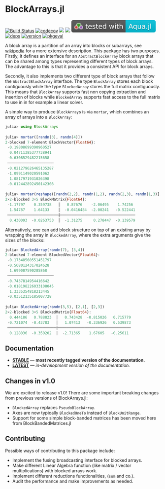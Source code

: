 # BlockArrays.jl

[![Build Status](https://github.com/JuliaArrays/BlockArrays.jl/workflows/CI/badge.svg)](https://github.com/JuliaArrays/BlockArrays.jl/actions)
[![codecov](https://codecov.io/gh/JuliaArrays/BlockArrays.jl/branch/master/graph/badge.svg)](https://codecov.io/gh/JuliaArrays/BlockArrays.jl) [![](https://img.shields.io/badge/docs-stable-blue.svg)](https://JuliaArrays.github.io/BlockArrays.jl/stable)
[![](https://img.shields.io/badge/docs-dev-blue.svg)](https://JuliaArrays.github.io/BlockArrays.jl/dev)
[![Aqua QA](https://raw.githubusercontent.com/JuliaTesting/Aqua.jl/master/badge.svg)](https://github.com/JuliaTesting/Aqua.jl)
[![deps](https://juliahub.com/docs/General/BlockArrays/stable/deps.svg)](https://juliahub.com/ui/Packages/General/BlockArrays?t=2)
[![version](https://juliahub.com/docs/General/BlockArrays/stable/version.svg)](https://juliahub.com/ui/Packages/General/BlockArrays)
[![pkgeval](https://juliahub.com/docs/General/BlockArrays/stable/pkgeval.svg)](https://juliaci.github.io/NanosoldierReports/pkgeval_badges/report.html)

A block array is a partition of an array into blocks or subarrays, see [wikipedia](https://en.wikipedia.org/wiki/Block_matrix) for a more extensive description. This package has two purposes. Firstly, it defines an interface for an `AbstractBlockArray` block arrays that can be shared among types representing different types of block arrays. The advantage to this is that it provides a consistent API for block arrays.

Secondly, it also implements two different type of block arrays that follow the `AbstractBlockArray` interface. The type `BlockArray` stores each block contiguously while the type `BlockedArray` stores the full matrix contiguously. This means that `BlockArray` supports fast non copying extraction and insertion of blocks while `BlockedArray` supports fast access to the full matrix to use in in for example a linear solver.

A simple way to produce `BlockArray`s is via `mortar`, which combines an array of arrays into a `BlockArray`:
```julia
julia> using BlockArrays

julia> mortar([randn(3), randn(4)])
2-blocked 7-element BlockVector{Float64}:
 -0.19808699390960527
  0.04711385377738941
 -0.6308529482215658
 ─────────────────────
 -0.021279626465135287
 -1.0991149020591062
  1.0817971931026398
 -0.012442892450142308

julia> mortar(reshape([randn(2,2), randn(1,2), randn(2,3), randn(1,3)],2,2))
2×2-blocked 3×5 BlockMatrix{Float64}:
 -1.17797    0.359738   │   0.87676    -2.06495    1.74256
  1.54787    1.64133    │  -0.0416484  -2.00241   -0.522441
 ───────────────────────┼──────────────────────────────────
  0.430093  -0.0263753  │  -1.31275     0.278447  -0.139579
```

Alternatively, one can add block structure on top of an existing array by wrapping the array in  `BlockedArray`, where the extra arguments give the sizes of the blocks:
```julia
julia> BlockedArray(randn(7), [3,4])
2-blocked 7-element BlockedVector{Float64}:
 -0.17348560551451797
 -0.5680124317024628
  1.699007590285868
 ─────────────────────
 -0.7437814954416642
 -0.018198226033108045
  1.3335354818213445
 -0.03512135185007728

julia> BlockedArray(randn(3,5), [2,1], [2,3])
2×2-blocked 3×5 BlockedMatrix{Float64}:
  0.444186   0.788823  │   0.743428  -0.815026   0.715779
 -0.721074  -0.43783   │   1.07413   -0.336926   0.539873
 ──────────────────────┼─────────────────────────────────
  0.128836  -0.350202  │  -2.71365    1.67605   -0.25611
```


## Documentation

- [**STABLE**][docs-stable-url] &mdash; **most recently tagged version of the documentation.**
- [**LATEST**][docs-dev-url] &mdash; *in-development version of the documentation.*

## Changes in v1.0

We are excited to release v1.0! There are some important breaking changes from previous versions of BlockArrays.jl:

- `BlockedArray` replaces `PseudoBlockArray`.
- Axes are now typically `BlockedOneTo` instead of `BlockUnitRange`.
- Support for some simple block-banded matrices has been moved here from BlockBandedMatrices.jl

## Contributing

Possible ways of contributing to this package include:

* Implement the fusing broadcasting interface for blocked arrays.
* Make different Linear Algebra function (like matrix / vector multiplications) with blocked arrays work.
* Implement different reductions functionalities, (`sum` and co.).
* Audit the performance and make improvements as needed.

[docs-dev-url]: https://JuliaArrays.github.io/BlockArrays.jl/dev/
[docs-stable-url]: https://JuliaArrays.github.io/BlockArrays.jl/stable
